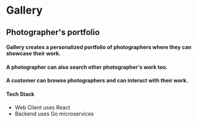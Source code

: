 # Gallery

## Photographer's portfolio

#### Gallery creates a personalized portfolio of photographers where they can showcase their work.
#### A photographer can also search other photographer's work too. 
#### A customer can browse photographers and can interact with their work.

#### Tech Stack
* Web Client uses React
* Backend uses Go microservices
